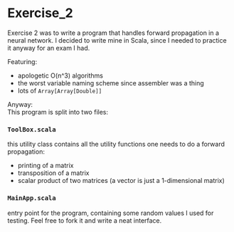 # Exercise_2

Exercise 2 was to write a program that handles forward propagation in a neural network. I decided to write mine in Scala, since I needed to practice it anyway for an exam I had.

Featuring:

* apologetic O(n^3) algorithms
* the worst variable naming scheme since assembler was a thing
* lots of ```Array[Array[Double]]```

Anyway:    
This program is split into two files:

### ```ToolBox.scala```

this utility class contains all the utility functions one needs to do a forward propagation:

* printing of a matrix
* transposition of a matrix
* scalar product of two matrices (a vector is just a 1-dimensional matrix)

### ```MainApp.scala```

entry point for the program, containing some random values I used for testing. Feel free to fork it and write a neat interface.


